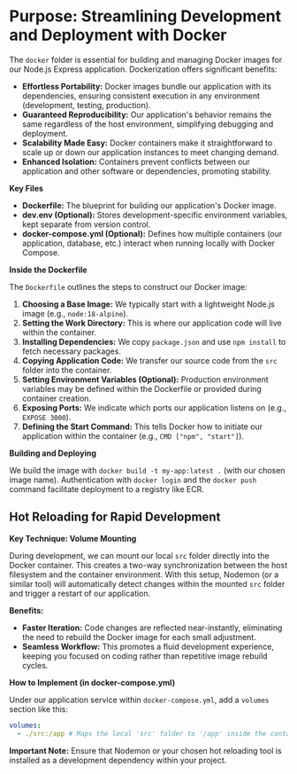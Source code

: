 # **Purpose: Streamlining Development and Deployment with Docker**

The `docker` folder is essential for building and managing Docker images for our Node.js Express application. Dockerization offers significant benefits:

- **Effortless Portability:** Docker images bundle our application with its dependencies, ensuring consistent execution in any environment (development, testing, production).
- **Guaranteed Reproducibility:** Our application's behavior remains the same regardless of the host environment, simplifying debugging and deployment.
- **Scalability Made Easy:** Docker containers make it straightforward to scale up or down our application instances to meet changing demand.
- **Enhanced Isolation:** Containers prevent conflicts between our application and other software or dependencies, promoting stability.

**Key Files**

- **Dockerfile:** The blueprint for building our application's Docker image.
- **dev.env (Optional):** Stores development-specific environment variables, kept separate from version control.
- **docker-compose.yml (Optional):** Defines how multiple containers (our application, database, etc.) interact when running locally with Docker Compose.

**Inside the Dockerfile**

The `Dockerfile` outlines the steps to construct our Docker image:

1. **Choosing a Base Image:** We typically start with a lightweight Node.js image (e.g., `node:18-alpine`).
2. **Setting the Work Directory:** This is where our application code will live within the container.
3. **Installing Dependencies:** We copy `package.json` and use `npm install` to fetch necessary packages.
4. **Copying Application Code:** We transfer our source code from the `src` folder into the container.
5. **Setting Environment Variables (Optional):** Production environment variables may be defined within the Dockerfile or provided during container creation.
6. **Exposing Ports:** We indicate which ports our application listens on (e.g., `EXPOSE 3000`).
7. **Defining the Start Command:** This tells Docker how to initiate our application within the container (e.g., `CMD ["npm", "start"]`).

**Building and Deploying**

We build the image with `docker build -t my-app:latest .` (with our chosen image name). Authentication with `docker login` and the `docker push` command facilitate deployment to a registry like ECR.

## **Hot Reloading for Rapid Development**

**Key Technique: Volume Mounting**

During development, we can mount our local `src` folder directly into the Docker container. This creates a two-way synchronization between the host filesystem and the container environment. With this setup, Nodemon (or a similar tool) will automatically detect changes within the mounted `src` folder and trigger a restart of our application.

**Benefits:**

- **Faster Iteration:** Code changes are reflected near-instantly, eliminating the need to rebuild the Docker image for each small adjustment.
- **Seamless Workflow:** This promotes a fluid development experience, keeping you focused on coding rather than repetitive image rebuild cycles.

**How to Implement (in docker-compose.yml)**

Under our application service within `docker-compose.yml`, add a `volumes` section like this:

```yaml
volumes:
  - ./src:/app # Maps the local 'src' folder to '/app' inside the container
```

**Important Note:** Ensure that Nodemon or your chosen hot reloading tool is installed as a development dependency within your project.
